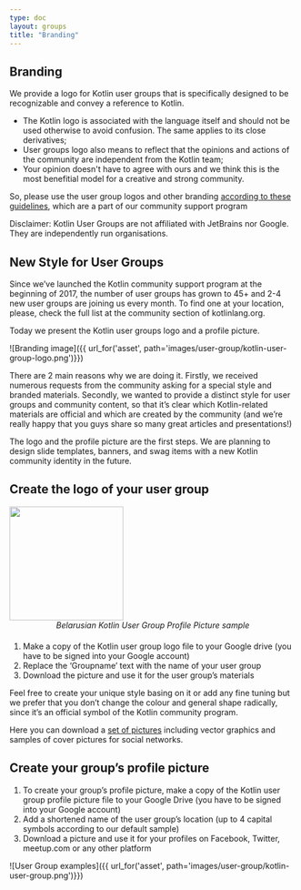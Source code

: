 ```yaml
---
type: doc
layout: groups
title: "Branding"
---
```


## Branding
We provide a logo for Kotlin user groups that is specifically designed to be recognizable and convey a reference to Kotlin.

- The  Kotlin logo is associated with the language itself and should not be used otherwise to avoid confusion. The same applies to its close derivatives;
- User groups logo also means to reflect that the opinions and actions of the community are independent from the Kotlin team;
- Your opinion doesn't have to agree with ours and we think this is the most benefitial model for a creative and strong community.

So, please use the user group logos and other branding [according to these guidelines](https://blog.jetbrains.com/kotlin/2017/05/new-style-for-user-groups/), which are a part of our community support program

Disclaimer: Kotlin User Groups are not affiliated with JetBrains nor Google. They are independently run organisations.

## New Style for User Groups

Since we’ve launched the Kotlin community support program at the beginning of 2017, the number of user groups has grown to 45+ and 2-4 new user groups are joining us every month.
To find one at your location, please, check the full list at the community section of kotlinlang.org.

Today we present the Kotlin user groups logo and a profile picture.

![Branding image]({{ url_for('asset', path='images/user-group/kotlin-user-group-logo.png')}})

There are 2 main reasons why we are doing it. Firstly, we received numerous requests from the community asking for a special style and branded materials. Secondly, we wanted to provide a distinct style for user groups and community content, so that it’s clear which Kotlin-related materials are official and which are created by the community (and we’re really happy that you guys share so many great articles and presentations!)

The logo and the profile picture are the first steps. We are planning to design slide templates, banners, and swag items with a new Kotlin community identity in the future.

## Create the logo of your user group

<div style="margin-bottom: 20px">
    <img src="{{ url_for('asset', path='images/user-group/kotlin-user-group-avatar.png')}}" height="200" width="200" style="margin: 0 auto">
    <div style="text-align: center; font-style: italic;">Belarusian Kotlin User Group Profile Picture sample</div>
</div>


1. Make a copy of the Kotlin user group logo file to your Google drive (you have to be signed into your Google account)
2. Replace the ‘Groupname’ text with the name of your user group
3. Download the picture and use it for the user group’s materials

Feel free to create your unique style basing on it or add any fine tuning but we prefer that you don’t change the colour and general shape radically, since it’s an official symbol of the Kotlin community program.

Here you can download a [set of pictures](https://drive.google.com/drive/folders/0B3Zi34svOj1RZ2sxZExhblRJc1k) including vector graphics and samples of cover pictures for social networks.

## Create your group’s profile picture

1. To create your group’s profile picture, make a copy of the Kotlin user group profile picture file to your Google Drive (you have to be signed into your Google account)
2. Add a shortened name of the user group’s location (up to 4 capital symbols according to our default sample)
3. Download a picture and use it for your profiles on Facebook, Twitter, meetup.com or any other platform

![User Group examples]({{ url_for('asset', path='images/user-group/kotlin-user-group.png')}})